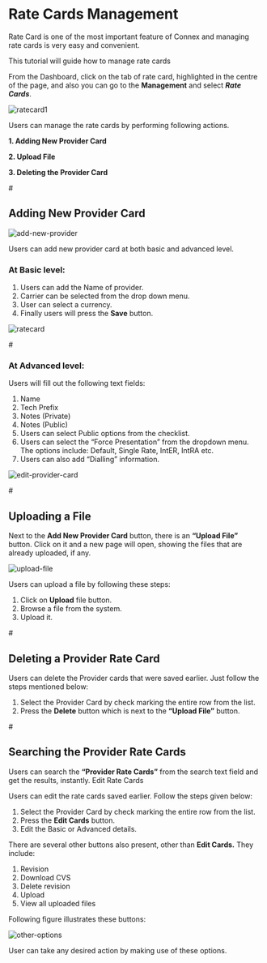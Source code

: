 <h1>Rate Cards Management</h1>

Rate Card is one of the most important feature of Connex and managing rate cards is very easy and convenient.

This tutorial will guide how to manage rate cards

From the Dashboard, click on the tab of rate card, highlighted in the centre of the page, and also you can go to the <b>Management</b> and select <b><i>Rate Cards</i></b>.

<img src="https://raw.githubusercontent.com/digipigeon/connexcs-user-docs/master/img/ratecard-dashboard-new.png" alt="ratecard1"/>

Users can manage the rate cards by performing following actions.

<b>1.	Adding New Provider Card</b>

<b>2.	Upload File</b>

<b>3.	Deleting the Provider Card</b>

#<h2>Adding New Provider Card</h2>

<img src="https://raw.githubusercontent.com/digipigeon/connexcs-user-docs/master/img/add-new-provider.png" alt="add-new-provider"/>

Users can add new provider card at both basic and advanced level. 

<h3>At Basic level:</h3>

1. Users can add the Name of provider.
2. Carrier can be selected from the drop down menu.
3. User can select a currency.
4. Finally users will press the <b>Save</b> button. 

<img src="https://raw.githubusercontent.com/digipigeon/connexcs-user-docs/master/img/ratecard.png" alt="ratecard"/>

#<h3>At Advanced level:</h3>

Users will fill out the following text fields:

1. Name
2. Tech Prefix
3. Notes (Private)
4. Notes (Public)
5. Users can select Public options from the checklist.
6. Users can select the “Force Presentation” from the dropdown menu. The options include: Default, Single Rate, IntER, IntRA etc.
7. Users can also add “Dialling” information.

<img src="https://raw.githubusercontent.com/digipigeon/connexcs-user-docs/master/img/edit-provider-card.png" alt="edit-provider-card"/>

#<h2>Uploading a File</h2>

Next to the <b>Add New Provider Card</b> button, there is an <b>“Upload File”</b> button. Click on it and a new page will open, showing the files that are already uploaded, if any.

<img src="https://raw.githubusercontent.com/digipigeon/connexcs-user-docs/master/img/upload-file.png" alt="upload-file"/>

Users can upload a file by following these steps:
1.	Click on <b>Upload</b> file button. 
2.	Browse a file from the system. 
3.	Upload it.

#<h2>Deleting a Provider Rate Card</h2>

Users can delete the Provider cards that were saved earlier. Just follow the steps mentioned below:

1.	Select the Provider Card by check marking the entire row from the list.
2.	Press the <b>Delete</b> button which is next to the <b>“Upload File”</b> button.

#<h2>Searching the Provider Rate Cards</h2>

Users can search the <b>“Provider Rate Cards”</b> from the search text field and get the results, instantly. 
Edit Rate Cards

Users can edit the rate cards saved earlier.  Follow the steps given below:

1.	Select the Provider Card by check marking the entire row from the list.
2.	Press the <b>Edit Cards</b> button.
3.	Edit the Basic or Advanced details.

There are several other buttons also present, other than <b>Edit Cards.</b> They include:

1. Revision
2. Download CVS 
3. Delete revision
4. Upload
5. View all uploaded files

Following figure illustrates these buttons:

<img src="https://raw.githubusercontent.com/digipigeon/connexcs-user-docs/master/img/other-options.png" alt="other-options"/>

User can take any desired action by making use of these options.


